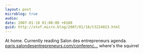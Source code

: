 ```yaml
---
layout: post
microblog: true
audio: 
date: 2007-01-18 01:00:00 +0100
guid: http://xtof.micro.blog/2007/01/18/t3224823.html
---
```

At home. Currently reading Salon des entrepreneurs agenda. [paris.salondesentrepreneurs.com/conferenc...](http://paris.salondesentrepreneurs.com/conferences_fiche.asp?typec=1650...) where's the squirrel
